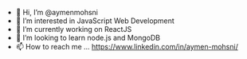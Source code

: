 - 👋 Hi, I’m @aymenmohsni
- 👀 I’m interested in JavaScript Web Development
- 🌱 I’m currently working on ReactJS
- 💞️ I’m looking to learn node.js and MongoDB
- 📫 How to reach me ... https://www.linkedin.com/in/aymen-mohsni/

<!---
aymenmohsni/aymenmohsni is a ✨ special ✨ repository because its `README.md` (this file) appears on your GitHub profile.
You can click the Preview link to take a look at your changes.
--->

